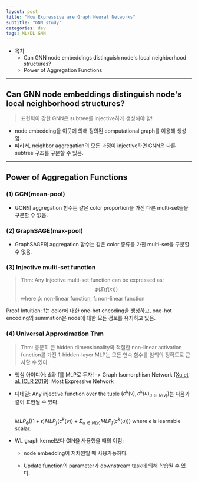 ```yaml
---
layout: post
title: "How Expressive are Graph Neural Networks"
subtitle: "GNN study"
categories: dev
tags: ML/DL GNN
---
```


- 목차
  - Can GNN node embeddings distinguish node's local neighborhood structures?
  - Power of Aggregation Functions

---

## Can GNN node embeddings distinguish node's local neighborhood structures?

> 표현력이 강한 GNN은 subtree를 injective하게 생성해야 함!

- node embedding을 이웃에 의해 정의된 computational graph를 이용해 생성함.
- 따라서, neighbor aggregation의 모든 과정이 injective하면 GNN은 다른 subtree 구조를 구분할 수 있음.

---

## Power of Aggregation Functions

### (1) GCN(mean-pool)

- GCN의 aggregation 함수는 같은 color proportion을 가진 다른 multi-set들을 구분할 수 없음.

### (2) GraphSAGE(max-pool)

- GraphSAGE의 aggregation 함수는 같은 color 종류를 가진 multi-set을 구분할 수 없음.

### (3) Injective multi-set function

> Thm: Any Injective multi-set function can be expressed as: $${\phi(\Sigma(f(x)))}$$ where ${ \phi}$: non-linear function, f: non-linear function

Proof Intuition: f는 color에 대한 one-hot encoding을 생성하고, one-hot encoding의 summation은 node에 대한 모든 정보를 유지하고 있음.

### (4) Universal Approximation Thm

> Thm: 충분히 큰 hidden dimensionality와 적절한 non-linear activation function를 가진 1-hidden-layer MLP는 모든 연속 함수를 임의의 정확도로 근사할 수 있다.

- 핵심 아이디어: ${ \phi}$와 f를 MLP로 두자!
  -> Graph Isomorphism Network [[Xu et al. ICLR 2019](https://openreview.net/pdf?id=ryGs6iA5Km)]: Most Expressive Network

- 디테일: Any injective function over the tuple ${(c^k(v), {c^k(u)}_{u \in N(v) })}$는 다음과 같이 표현될 수 있다.

  <br/>${MLP_{\phi}((1+\epsilon)MLP_f(c^k(v))+\Sigma_{u \in N(v)}MLP_f(c^k(u)))}$
  where ${\epsilon}$ is learnable scalar.

- WL graph kernel보다 GIN을 사용했을 때의 이점:

  - node embedding이 저차원일 때 사용가능하다.

  - Update function의 parameter가 downstream task에 의해 학습될 수 있다.
